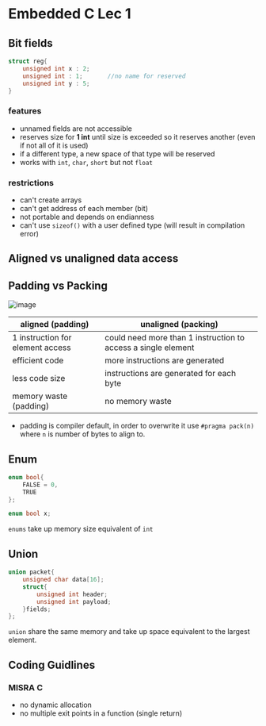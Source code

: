 # Embedded C Lec 1

## Bit fields

```c
struct reg{
    unsigned int x : 2;
    unsigned int : 1;       //no name for reserved
    unsigned int y : 5;
}
```

### features

- unnamed fields are not accessible
- reserves size for **1 int** until size is exceeded so it reserves another (even if not all of it is used)
- if a different type, a new space of that type will be reserved
- works with `int`, `char`, `short` but not `float`

### restrictions

- can't create arrays
- can't get address of each member (bit)
- not portable and depends on endianness
- can't use `sizeof()` with a user defined type (will result in compilation error)

## Aligned vs unaligned data access

## Padding vs Packing

![image](https://github.com/yasminEzF/Notes/assets/109252157/b65ef71d-8d12-4906-8b09-fc9a88f30deb)

|aligned (padding) | unaligned (packing)
|---------|----------
| 1 instruction for element access | could need more than 1 instruction to access a single element
| efficient code | more instructions are generated
| less code size | instructions are generated for each byte
| memory waste (padding) | no memory waste

- padding is compiler default, in order to overwrite it use `#pragma pack(n)` where `n` is number of bytes to align to.

## Enum

```c
enum bool{
    FALSE = 0,
    TRUE
};

enum bool x;
```

`enums` take up memory size equivalent of `int`

## Union

```c
union packet{
    unsigned char data[16];
    struct{
        unsigned int header;
        unsigned int payload;
    }fields;
};
```

`union` share the same memory and take up space equivalent to the largest element.

## Coding Guidlines

### MISRA C

- no dynamic allocation
- no multiple exit points in a function (single return)
